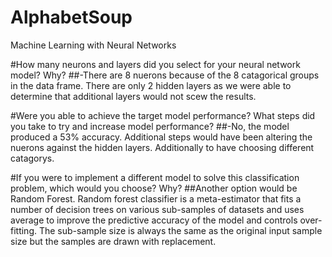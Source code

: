 # AlphabetSoup
Machine Learning with Neural Networks


#How many neurons and layers did you select for your neural network model? Why?
##-There are 8 nuerons because of the 8 catagorical groups in the data frame. There are only 2 hidden layers as we were able to determine that additional layers would not scew the results. 

#Were you able to achieve the target model performance? What steps did you take to try and increase model performance?
##-No, the model produced a 53% accuracy. Additional steps would have been altering the nuerons against the hidden layers. Additionally to have choosing different catagorys. 


#If you were to implement a different model to solve this classification problem, which would you choose? Why?
##Another option would be Random Forest. Random forest classifier is a meta-estimator that fits a number of decision trees on various sub-samples of datasets and uses average to improve the predictive accuracy of the model and controls over-fitting. The sub-sample size is always the same as the original input sample size but the samples are drawn with replacement. 
